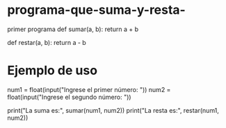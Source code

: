 # programa-que-suma-y-resta-
primer programa def sumar(a, b):
    return a + b

def restar(a, b):
    return a - b

# Ejemplo de uso
num1 = float(input("Ingrese el primer número: "))
num2 = float(input("Ingrese el segundo número: "))

print("La suma es:", sumar(num1, num2))
print("La resta es:", restar(num1, num2))
